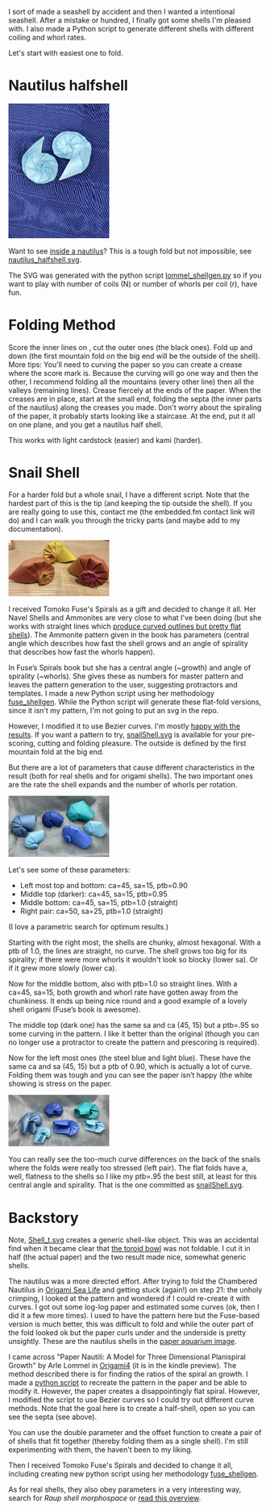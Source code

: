 I sort of made a seashell by accident and then I wanted a intentional seashell. After a mistake or hundred, I finally got some shells I'm pleased with. I also made a Python script to generate different shells with different coiling and whorl rates.

Let's start with easiest one to fold.

# Nautilus halfshell #

[<img src="pics/nautilus_halfshell.jpeg" alt="inside a nautilus origami" width="200"/>](pics/nautilus_halfshell.jpeg)

Want to see [inside a nautilus](pics/nautilus_halfshell.jpeg)? This is a tough fold but not impossible, see [nautilus_halfshell.svg](nautilus_halfshell.svg).

The SVG was generated with the python script [lommel_shellgen.py](lommel_shellgen.py) so if you want to play with number of coils (N) or number of whorls per coil (r), have fun. 


# Folding Method #
Score the inner lines on , cut the outer ones (the black ones). Fold up and down (the first mountain fold on the big end will be the outside of the shell). 
More tips: You'll need to curving the paper so you can create a crease where the score mark is. Because the curving will go one way and then the other, I recommend folding all the mountains (every other line) then all the valleys (remaining lines). Crease fiercely at the ends of the paper. When the creases are in place, start at the small end, folding the septa (the inner parts of the nautilus) along the creases you made. Don't worry about the spiraling of the paper, it probably starts looking like a staircase. At the end, put it all on one plane, and you get a nautilus half shell.

This works with light cardstock (easier) and kami (harder).

# Snail Shell #

For a harder fold but a whole snail, I have a different script. Note that the hardest part of this is the tip (and keeping the tip outside the shell). If you are really going to use this, contact me (the embedded.fm contact link will do) and I can walk you through the tricky parts (and maybe add to my documentation).

[<img src="pics/curvedCreaseAmonnites.jpeg" alt="curved crease ammonite origami" width="200"/>](pics/curvedCreaseAmonnites.jpeg)

I received Tomoko Fuse's Spirals as a gift and decided to change it all. Her Navel Shells and Ammonites are very close to what I've been doing (but she works with straight lines which [produce curved outlines but pretty flat shells](pics/NavelShellsFromSpiralsBook.jpeg)). The Ammonite pattern given in the book has parameters (central angle which describes how fast the shell grows and an angle of spirality that describes how fast the whorls happen). 

In Fuse’s Spirals book but she has a central angle (~growth) and angle of spirality (~whorls). She gives these as numbers for master pattern and leaves the pattern generation to the user, suggesting protractors and templates. I made a new Python script using her methodology [fuse_shellgen](fuse_shellgen.py). While the Python script will generate these flat-fold versions, since it isn't my pattern, I'm not going to put an svg in the repo. 

However, I modified it to use Bezier curves. I'm mostly [happy with the results](pics/curvedCreaseAmonnites.jpeg). If you want a pattern to try, [snailShell.svg](snailShell.svg) is available for your pre-scoring, cutting and folding pleasure. The outside is defined by the first mountain fold at the big end.

But there are a lot of parameters that cause different characteristics in the result (both for real shells and for origami shells). The two important ones are the rate the shell expands and the number of whorls per rotation.

[<img src="pics/CurvedCreaseAmmoniteWIthParameters.jpeg" alt="curved crease ammonite origami" width="200"/>](pics/CurvedCreaseAmmoniteWIthParameters.jpeg)

Let's see some of these parameters:
* Left most top and bottom: ca=45, sa=15, ptb=0.90
* Middle top (darker): ca=45, sa=15, ptb=0.95
* Middle bottom: ca=45, sa=15, ptb=1.0 (straight)
* Right pair: ca=50, sa=25, ptb=1.0 (straight)

(I love a parametric search for optimum results.)

Starting with the right most, the shells are chunky, almost hexagonal. With a ptb of 1.0, the lines are straight, no curve. The shell grows too big for its spirality; if there were more whorls it wouldn't look so blocky (lower sa). Or if it grew more slowly (lower ca).

Now for the middle bottom, also with ptb=1.0 so straight lines. With a ca=45, sa=15, both growth and whorl rate have gotten away from the chunkiness. It ends up being nice round and a good example of a lovely shell origami (Fuse’s book is awesome).

The middle top (dark one) has the same sa and ca (45, 15) but a ptb=.95 so some curving in the pattern. I like it better than the original (though you can no longer use a protractor to create the pattern and prescoring is required).

Now for the left most ones (the steel blue and light blue). These have the same ca and sa (45, 15) but a ptb of 0.90, which is actually a lot of curve. Folding them was tough and you can see the paper isn’t happy (the white showing is stress on the paper.

<img src="pics/CurvedCreaseAmmoniteWIthParametersBacks.jpeg" alt="curved crease ammonite origami" width="200"/>

You can really see the too-much curve differences on the back of the snails where the folds were really too stressed (left pair). The flat folds have a, well, flatness to the shells so I like my ptb=.95 the best still, at least for this central angle and spirality. That is the one committed as [snailShell.svg](snailShell.svg).


# Backstory #

Note, [Shell_t.svg](shell_t.svg) creates a generic shell-like object. This was an accidental find when it became clear that [the toroid bowl](../other/toroidbowl.svg) was not foldable. I cut it in half (the actual paper) and the two result made nice, somewhat generic shells.


The nautilus was a more directed effort. After trying to fold the Chambered Nautilus in [Origami Sea Life](https://www.amazon.com/dp/B01LXN1AGC/) and getting stuck (again!) on step 21: the unholy crimping, I looked at the pattern and wondered if I could re-create it with curves. I got out some log-log paper and estimated some curves (ok, then I did it a few more times). I used to have the pattern here but the Fuse-based version is much better, this was difficult to fold and while the outer part of the fold looked ok but the paper curls under and the underside is pretty unsightly. These are the nautilus shells in the [paper aquarium image](pics/paperAquarium.jpeg).

I came across "Paper Nautili: A Model for Three Dimensional Planispiral Growth" by Arle Lommel in [Origami4](https://www.amazon.com/Origami-4-AK-Peters-ebook/dp/B00UVB3ROY/) (it is in the kindle preview). The method described there is for finding the ratios of the spiral an growth. I made a [python script](lommel_halfshellgen.py) to recreate the pattern in the paper and be able to modify it. However, the paper creates a disappointingly flat spiral. However, I modified the script to use Bezier curves so I could try out different curve methods. Note that the goal here is to create a half-shell, open so you can see the septa (see above). 

You can use the double parameter and the offset function to create a pair of of shells that fit together (thereby folding them as a single shell). I'm still experimenting with them, the haven't been to my liking.

Then I received Tomoko Fuse's Spirals and decided to change it all, including creating new python script using her methodology [fuse_shellgen](fuse_shellgen.py). 

As for real shells, they also obey parameters in a very interesting way, search for *Raup shell morphospace* or [read this overview](https://www.deepseanews.com/2015/07/digital-seashells-and-david-raup/).